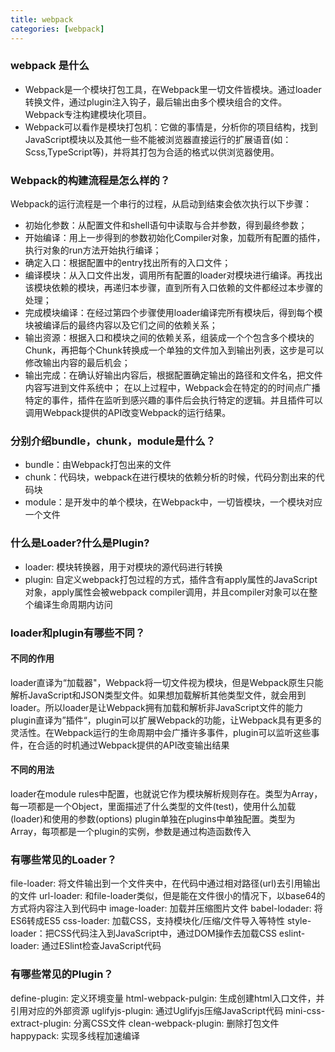 ```yaml
---
title: webpack
categories: [webpack]
---
```


### webpack 是什么
 * Webpack是一个模块打包工具，在Webpack里一切文件皆模块。通过loader转换文件，通过plugin注入钩子，最后输出由多个模块组合的文件。Webpack专注构建模块化项目。
 * Webpack可以看作是模块打包机：它做的事情是，分析你的项目结构，找到JavaScript模块以及其他一些不能被浏览器直接运行的扩展语音(如：Scss,TypeScript等)，并将其打包为合适的格式以供浏览器使用。

###  Webpack的构建流程是怎么样的？

Webpack的运行流程是一个串行的过程，从启动到结束会依次执行以下步骤：

- 初始化参数：从配置文件和shell语句中读取与合并参数，得到最终参数；
- 开始编译：用上一步得到的参数初始化Compiler对象，加载所有配置的插件，执行对象的run方法开始执行编译；
- 确定入口：根据配置中的entry找出所有的入口文件；
- 编译模块：从入口文件出发，调用所有配置的loader对模块进行编译。再找出该模块依赖的模块，再递归本步骤，直到所有入口依赖的文件都经过本步骤的处理；
- 完成模块编译：在经过第四个步骤使用loader编译完所有模块后，得到每个模块被编译后的最终内容以及它们之间的依赖关系；
- 输出资源：根据入口和模块之间的依赖关系，组装成一个个包含多个模块的Chunk，再把每个Chunk转换成一个单独的文件加入到输出列表，这步是可以修改输出内容的最后机会；
- 输出完成：在确认好输出内容后，根据配置确定输出的路径和文件名，把文件内容写进到文件系统中；
在以上过程中，Webpack会在特定的的时间点广播特定的事件，插件在监听到感兴趣的事件后会执行特定的逻辑。并且插件可以调用Webpack提供的API改变Webpack的运行结果。
### 分别介绍bundle，chunk，module是什么？
* bundle：由Webpack打包出来的文件
* chunk：代码块，webpack在进行模块的依赖分析的时候，代码分割出来的代码块
* module：是开发中的单个模块，在Webpack中，一切皆模块，一个模块对应一个文件
### 什么是Loader?什么是Plugin?
* loader: 模块转换器，用于对模块的源代码进行转换
* plugin: 自定义webpack打包过程的方式，插件含有apply属性的JavaScript对象，apply属性会被webpack compiler调用，并且compiler对象可以在整个编译生命周期内访问
###  loader和plugin有哪些不同？
 #### 不同的作用
loader直译为“加载器"，Webpack将一切文件视为模块，但是Webpack原生只能解析JavaScript和JSON类型文件。如果想加载解析其他类型文件，就会用到loader。所以loader是让Webpack拥有加载和解析非JavaScript文件的能力
plugin直译为”插件“，plugin可以扩展Webpack的功能，让Webpack具有更多的灵活性。在Webpack运行的生命周期中会广播许多事件，plugin可以监听这些事件，在合适的时机通过Webpack提供的API改变输出结果
#### 不同的用法
loader在module rules中配置，也就说它作为模块解析规则存在。类型为Array，每一项都是一个Object，里面描述了什么类型的文件(test)，使用什么加载(loader)和使用的参数(options)
plugin单独在plugins中单独配置。类型为Array，每项都是一个plugin的实例，参数是通过构造函数传入
###  有哪些常见的Loader？
file-loader: 将文件输出到一个文件夹中，在代码中通过相对路径(url)去引用输出的文件
url-loader: 和file-loader类似，但是能在文件很小的情况下，以base64的方式将内容注入到代码中
image-loader: 加载并压缩图片文件
babel-lodader: 将ES6转成ES5
css-loader: 加载CSS，支持模块化/压缩/文件导入等特性
style-loader：把CSS代码注入到JavaScript中，通过DOM操作去加载CSS
eslint-loader: 通过ESlint检查JavaScript代码
###  有哪些常见的Plugin？
define-plugin: 定义环境变量
html-webpack-pulgin: 生成创建html入口文件，并引用对应的外部资源
uglifyjs-plugin: 通过Uglifyjs压缩JavaScript代码
mini-css-extract-plugin: 分离CSS文件
clean-webpack-plugin: 删除打包文件
happypack: 实现多线程加速编译
